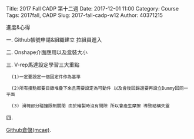 Title: 2017 Fall CADP 第十二週
Date: 2017-12-01 11:00
Category: Course
Tags: 2017fall, CADP
Slug: 2017-fall-cadp-w12
Author: 40371215

進度&心得





<!-- PELICAN_END_SUMMARY -->



一. Github帳號申請&組織建立 拉組員進入

二. Onshape介面應用以及盒裝大小

三. V-rep馬達設定學習三大重點

      (1)一定要設定一個固定件作為基準

      (2)所有接點都要目錄堆疊下來且需要設定為可動件 以及會後回歸還要再設立Dummy回同一平面

      (3) 滑塊部分碰撞限制關閉 由於繪製時沒有間隙 所以會產生摩擦 導致結構失靈

四.   <p><a href="https://github.com/mcae">Github倉儲(mcae)</a>.</p>


